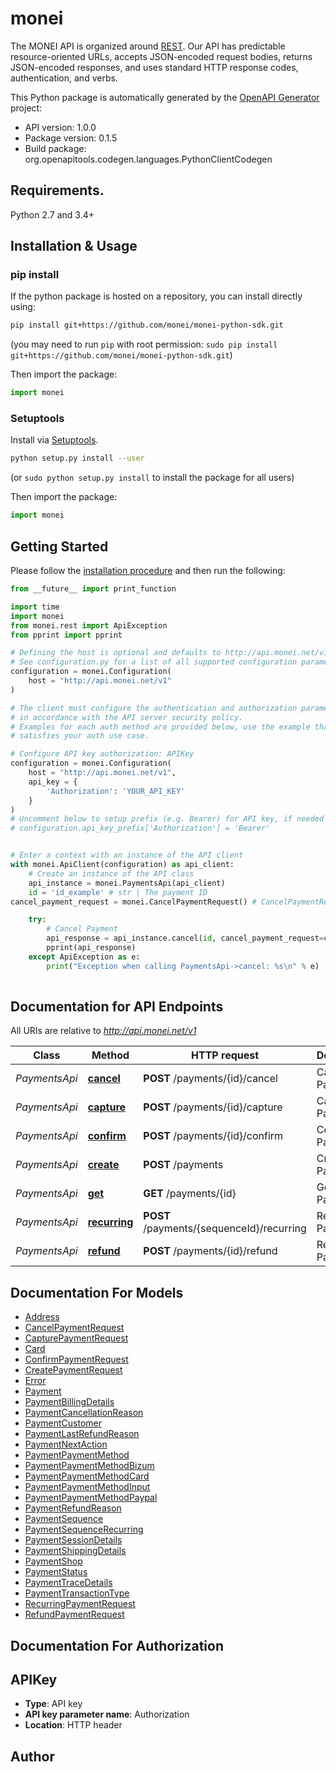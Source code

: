 # monei
The MONEI API is organized around [REST](https://en.wikipedia.org/wiki/Representational_State_Transfer). Our API has predictable resource-oriented URLs, accepts JSON-encoded request bodies, returns JSON-encoded responses, and uses standard HTTP response codes, authentication, and verbs.

This Python package is automatically generated by the [OpenAPI Generator](https://openapi-generator.tech) project:

- API version: 1.0.0
- Package version: 0.1.5
- Build package: org.openapitools.codegen.languages.PythonClientCodegen

## Requirements.

Python 2.7 and 3.4+

## Installation & Usage
### pip install

If the python package is hosted on a repository, you can install directly using:

```sh
pip install git+https://github.com/monei/monei-python-sdk.git
```
(you may need to run `pip` with root permission: `sudo pip install git+https://github.com/monei/monei-python-sdk.git`)

Then import the package:
```python
import monei
```

### Setuptools

Install via [Setuptools](http://pypi.python.org/pypi/setuptools).

```sh
python setup.py install --user
```
(or `sudo python setup.py install` to install the package for all users)

Then import the package:
```python
import monei
```

## Getting Started

Please follow the [installation procedure](#installation--usage) and then run the following:

```python
from __future__ import print_function

import time
import monei
from monei.rest import ApiException
from pprint import pprint

# Defining the host is optional and defaults to http://api.monei.net/v1
# See configuration.py for a list of all supported configuration parameters.
configuration = monei.Configuration(
    host = "http://api.monei.net/v1"
)

# The client must configure the authentication and authorization parameters
# in accordance with the API server security policy.
# Examples for each auth method are provided below, use the example that
# satisfies your auth use case.

# Configure API key authorization: APIKey
configuration = monei.Configuration(
    host = "http://api.monei.net/v1",
    api_key = {
        'Authorization': 'YOUR_API_KEY'
    }
)
# Uncomment below to setup prefix (e.g. Bearer) for API key, if needed
# configuration.api_key_prefix['Authorization'] = 'Bearer'


# Enter a context with an instance of the API client
with monei.ApiClient(configuration) as api_client:
    # Create an instance of the API class
    api_instance = monei.PaymentsApi(api_client)
    id = 'id_example' # str | The payment ID
cancel_payment_request = monei.CancelPaymentRequest() # CancelPaymentRequest |  (optional)

    try:
        # Cancel Payment
        api_response = api_instance.cancel(id, cancel_payment_request=cancel_payment_request)
        pprint(api_response)
    except ApiException as e:
        print("Exception when calling PaymentsApi->cancel: %s\n" % e)
    
```

## Documentation for API Endpoints

All URIs are relative to *http://api.monei.net/v1*

Class | Method | HTTP request | Description
------------ | ------------- | ------------- | -------------
*PaymentsApi* | [**cancel**](docs/PaymentsApi.md#cancel) | **POST** /payments/{id}/cancel | Cancel Payment
*PaymentsApi* | [**capture**](docs/PaymentsApi.md#capture) | **POST** /payments/{id}/capture | Capture Payment
*PaymentsApi* | [**confirm**](docs/PaymentsApi.md#confirm) | **POST** /payments/{id}/confirm | Confirm Payment
*PaymentsApi* | [**create**](docs/PaymentsApi.md#create) | **POST** /payments | Create Payment
*PaymentsApi* | [**get**](docs/PaymentsApi.md#get) | **GET** /payments/{id} | Get Payment
*PaymentsApi* | [**recurring**](docs/PaymentsApi.md#recurring) | **POST** /payments/{sequenceId}/recurring | Recurring Payment
*PaymentsApi* | [**refund**](docs/PaymentsApi.md#refund) | **POST** /payments/{id}/refund | Refund Payment


## Documentation For Models

 - [Address](docs/Address.md)
 - [CancelPaymentRequest](docs/CancelPaymentRequest.md)
 - [CapturePaymentRequest](docs/CapturePaymentRequest.md)
 - [Card](docs/Card.md)
 - [ConfirmPaymentRequest](docs/ConfirmPaymentRequest.md)
 - [CreatePaymentRequest](docs/CreatePaymentRequest.md)
 - [Error](docs/Error.md)
 - [Payment](docs/Payment.md)
 - [PaymentBillingDetails](docs/PaymentBillingDetails.md)
 - [PaymentCancellationReason](docs/PaymentCancellationReason.md)
 - [PaymentCustomer](docs/PaymentCustomer.md)
 - [PaymentLastRefundReason](docs/PaymentLastRefundReason.md)
 - [PaymentNextAction](docs/PaymentNextAction.md)
 - [PaymentPaymentMethod](docs/PaymentPaymentMethod.md)
 - [PaymentPaymentMethodBizum](docs/PaymentPaymentMethodBizum.md)
 - [PaymentPaymentMethodCard](docs/PaymentPaymentMethodCard.md)
 - [PaymentPaymentMethodInput](docs/PaymentPaymentMethodInput.md)
 - [PaymentPaymentMethodPaypal](docs/PaymentPaymentMethodPaypal.md)
 - [PaymentRefundReason](docs/PaymentRefundReason.md)
 - [PaymentSequence](docs/PaymentSequence.md)
 - [PaymentSequenceRecurring](docs/PaymentSequenceRecurring.md)
 - [PaymentSessionDetails](docs/PaymentSessionDetails.md)
 - [PaymentShippingDetails](docs/PaymentShippingDetails.md)
 - [PaymentShop](docs/PaymentShop.md)
 - [PaymentStatus](docs/PaymentStatus.md)
 - [PaymentTraceDetails](docs/PaymentTraceDetails.md)
 - [PaymentTransactionType](docs/PaymentTransactionType.md)
 - [RecurringPaymentRequest](docs/RecurringPaymentRequest.md)
 - [RefundPaymentRequest](docs/RefundPaymentRequest.md)


## Documentation For Authorization


## APIKey

- **Type**: API key
- **API key parameter name**: Authorization
- **Location**: HTTP header


## Author




